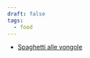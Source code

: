 ```yaml
---
draft: false
tags:
  - food
---
```


 - [Spaghetti alle vongole](https://ricette.giallozafferano.it/Spaghetti-alle-vongole.html)
